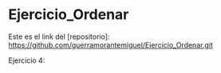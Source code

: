 # Ejercicio_Ordenar

Este es el link del [repositorio]: https://github.com/guerramorantemiguel/Ejercicio_Ordenar.git

Ejercicio 4:
```
